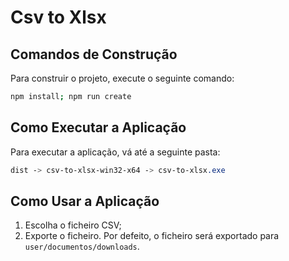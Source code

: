 # Csv to Xlsx

## Comandos de Construção

Para construir o projeto, execute o seguinte comando:

```bash
npm install; npm run create
```

## Como Executar a Aplicação

Para executar a aplicação, vá até a seguinte pasta:

```css
dist -> csv-to-xlsx-win32-x64 -> csv-to-xlsx.exe
```

## Como Usar a Aplicação

1. Escolha o ficheiro CSV;
2. Exporte o ficheiro.
   Por defeito, o ficheiro será exportado para `user/documentos/downloads`.
